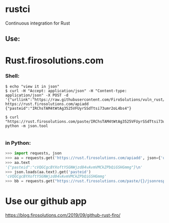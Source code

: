 # rustci
Continuous integration for Rust



## Use:   

# Rust.firosolutions.com

### Shell:  
```shell
$ echo "view it in json"
$ curl -H "Accept: application/json" -H "Content-type: application/json" -X POST -d '{"urllink":"https://raw.githubusercontent.com/FiroSolutions/vuln_rust/master/Cargo.toml"}' https://rust.firosolutions.com/apiadd
{"pasteid":"IRChsTAM4tWtAg3525VFUyrSSdTtsi73umr2oL4bs4"}

$ curl "https://rust.firosolutions.com/paste/IRChsTAM4tWtAg3525VFUyrSSdTtsi73umr2oL4bs4/jsonresponse"| python -m json.tool


```

### in Python:     
```python
>>> import requests, json
>>> aa = requests.get('https://rust.firosolutions.com/apiadd', json={'urllink':'https://raw.githubusercontent.com/FiroSolutions/vuln_rust/master/Cargo.toml'}) 
>>> aa.text
'{"pasteid":"cVQGCgcBYXoftYSGNWjzd84vAvmVMCkZPbQiGSHGmmg"}\n'
>>> json.loads(aa.text).get('pasteid')
'cVQGCgcBYXoftYSGNWjzd84vAvmVMCkZPbQiGSHGmmg'
>>> bb = requests.get("https://rust.firosolutions.com/paste/{}/jsonresponse".format(json.loads(aa.text).get('pasteid')))

```



# Use our github app

https://blog.firosolutions.com/2019/09/github-rust-firo/
